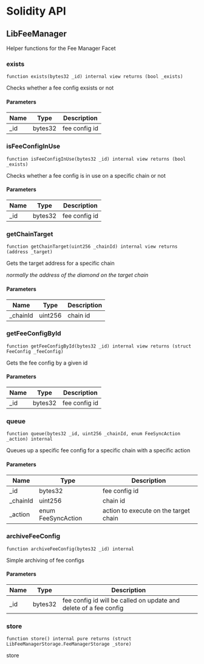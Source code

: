 # Solidity API

## LibFeeManager

Helper functions for the Fee Manager Facet

### exists

```solidity
function exists(bytes32 _id) internal view returns (bool _exists)
```

Checks whether a fee config exsists or not

#### Parameters

| Name | Type | Description |
| ---- | ---- | ----------- |
| _id | bytes32 | fee config id |

### isFeeConfigInUse

```solidity
function isFeeConfigInUse(bytes32 _id) internal view returns (bool _exists)
```

Checks whether a fee config is in use on a specific chain or not

#### Parameters

| Name | Type | Description |
| ---- | ---- | ----------- |
| _id | bytes32 | fee config id |

### getChainTarget

```solidity
function getChainTarget(uint256 _chainId) internal view returns (address _target)
```

Gets the target address for a specific chain

_normally the address of the diamond on the target chain_

#### Parameters

| Name | Type | Description |
| ---- | ---- | ----------- |
| _chainId | uint256 | chain id |

### getFeeConfigById

```solidity
function getFeeConfigById(bytes32 _id) internal view returns (struct FeeConfig _feeConfig)
```

Gets the fee config by a given id

#### Parameters

| Name | Type | Description |
| ---- | ---- | ----------- |
| _id | bytes32 | fee config id |

### queue

```solidity
function queue(bytes32 _id, uint256 _chainId, enum FeeSyncAction _action) internal
```

Queues up a specific fee config for a specific chain with a specific action

#### Parameters

| Name | Type | Description |
| ---- | ---- | ----------- |
| _id | bytes32 | fee config id |
| _chainId | uint256 | chain id |
| _action | enum FeeSyncAction | action to execute on the target chain |

### archiveFeeConfig

```solidity
function archiveFeeConfig(bytes32 _id) internal
```

Simple archiving of fee configs

#### Parameters

| Name | Type | Description |
| ---- | ---- | ----------- |
| _id | bytes32 | fee config id will be called on update and delete of a fee config |

### store

```solidity
function store() internal pure returns (struct LibFeeManagerStorage.FeeManagerStorage _store)
```

store

